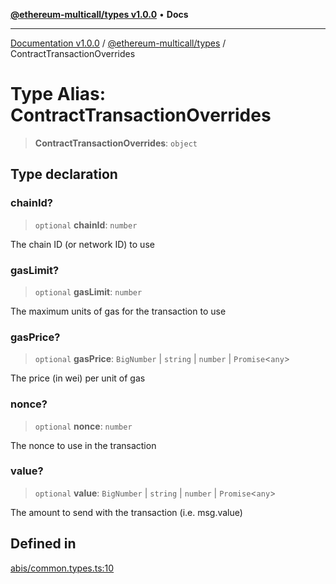 [**@ethereum-multicall/types v1.0.0**](../README.md) • **Docs**

***

[Documentation v1.0.0](../../../packages.md) / [@ethereum-multicall/types](../README.md) / ContractTransactionOverrides

# Type Alias: ContractTransactionOverrides

> **ContractTransactionOverrides**: `object`

## Type declaration

### chainId?

> `optional` **chainId**: `number`

The chain ID (or network ID) to use

### gasLimit?

> `optional` **gasLimit**: `number`

The maximum units of gas for the transaction to use

### gasPrice?

> `optional` **gasPrice**: `BigNumber` \| `string` \| `number` \| `Promise`\<`any`\>

The price (in wei) per unit of gas

### nonce?

> `optional` **nonce**: `number`

The nonce to use in the transaction

### value?

> `optional` **value**: `BigNumber` \| `string` \| `number` \| `Promise`\<`any`\>

The amount to send with the transaction (i.e. msg.value)

## Defined in

[abis/common.types.ts:10](https://github.com/niZmosis/ethereum-multicall/blob/2a2d077a99c23b464a4e40dd6375d06ce98594bd/packages/types/src/abis/common.types.ts#L10)
